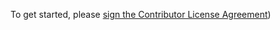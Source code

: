 To get started, please [sign the Contributor License Agreement](https://www.clahub.com/agreements/MariadeAnton/CLAHub-test))
